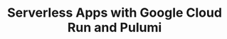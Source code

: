 ---
# Name of the event, <= 60 characters
title: Serverless Apps with Google Cloud Run and Pulumi
meta_desc: Learn how to deploy applications effortlessly on Cloud Run with Pulumi, use containerization with Docker, and manage Google Cloud resources with code.
meta_image:
# A featured webinar will display first in the list.
featured: false

# Webinars with unlisted as true will not be shown on the webinar list
unlisted: false

# Gated webinars will have a registration form and the user will need
# to fill out the form before viewing.
gated: false

# The layout of the landing page.
type: webinars

# External webinars will link to an external page instead of a webinar
# landing/registration page. If the webinar is external you will need
# set the 'block_external_search_index' flag to true so Google does not index
# the webinar page created.
external: false
block_external_search_index: false

# The url slug for the webinar landing page. If this is an external
# webinar, use the external URL as the value here.
url_slug: serverless-apps-with-google-cloud-run-and-pulumi

# Content for the left hand side section of the page.
main:
    # Webinar title.
    title: Serverless Apps with Google Cloud Run and Pulumi

    event_type: workshop # workshop | event

    # URL for embedding a URL for ungated webinars.
    youtube_url: https://www.youtube.com/embed/ozR86AApTyE?rel=0

    # Sortable date. The datetime Hugo will use to sort the webinars in date order.
    sortable_date: 2023-11-30T09:00:00.000-08:00

    # Duration of the webinar.
    duration: 1 hour

    # "virtual" will be shown under "show virtual events only", otherwise shown as City, State (seattle, wa)
    location: virtual

    # Description of the webinar.
    description: |
        Developers who need to deploy their applications often find it tough to ship quickly with many options available for running containerized apps. Cloud Run helps abstract away the complexities of container services and orchestration so you can package and deploy apps while making it easy to scale to meet customer demand.

    learn:
        - How to package your app as a Docker container
        - Defining resources in Google Cloud using Python with Pulumi
        - Running and scaling your application on Cloud Run

    # The webinar presenters
    presenters:
        - name: Monica Rodriguez
          role: Sr Product Manager, Pulumi
          photo: /images/team/monica-rodriguez.jpg
        - name: Jason Smith
          role: Sr Cloud Customer Engineer, Google

    # case-sensitive
    tags:
        level: Beginner # Beginner, Intermediate, Advanced
        topics: ["Docker"]
        languages: ["Python"]
        clouds: ["Google Cloud"]

# The right hand side form section.
form:
    hubspot_form_id: c39c7789-2dbd-4516-acd2-860ceeb7f12d
    salesforce_campaign_id: 701Du000000Bkp6IAC
---